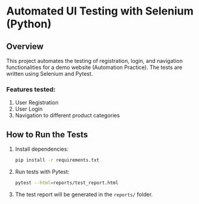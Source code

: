 # Automated UI Testing with Selenium (Python)

## Overview

This project automates the testing of registration, login, and navigation functionalities for a demo website (Automation Practice). The tests are written using Selenium and Pytest.

### Features tested:

1. User Registration
2. User Login
3. Navigation to different product categories

## How to Run the Tests

1. Install dependencies:
    ```bash
    pip install -r requirements.txt
    ```

2. Run tests with Pytest:
    ```bash
    pytest --html=reports/test_report.html
    ```

3. The test report will be generated in the `reports/` folder.
